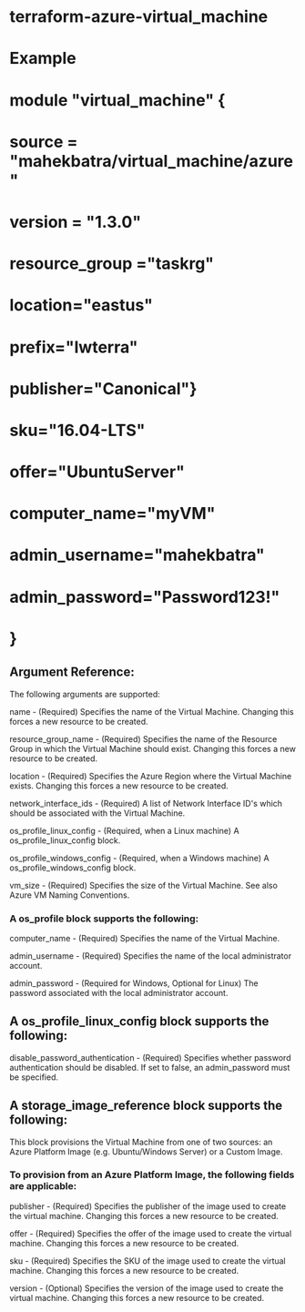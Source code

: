 # terraform-azure-virtual_machine

# Example

# module "virtual_machine" {
# source  = "mahekbatra/virtual_machine/azure"
# version = "1.3.0"
# resource_group ="taskrg"
# location="eastus"
# prefix="lwterra"
# publisher="Canonical"}
# sku="16.04-LTS"
# offer="UbuntuServer"
# computer_name="myVM"
# admin_username="mahekbatra"
# admin_password="Password123!"
# }


## Argument Reference:

The following arguments are supported:

name - (Required) Specifies the name of the Virtual Machine. Changing this forces a new resource to be created.

resource_group_name - (Required) Specifies the name of the Resource Group in which the Virtual Machine should exist. Changing this forces a new resource to be created.

location - (Required) Specifies the Azure Region where the Virtual Machine exists. Changing this forces a new resource to be created.

network_interface_ids - (Required) A list of Network Interface ID's which should be associated with the Virtual Machine.

os_profile_linux_config - (Required, when a Linux machine) A os_profile_linux_config block.

os_profile_windows_config - (Required, when a Windows machine) A os_profile_windows_config block.

vm_size - (Required) Specifies the size of the Virtual Machine. See also Azure VM Naming Conventions.

### A os_profile block supports the following:

computer_name - (Required) Specifies the name of the Virtual Machine.

admin_username - (Required) Specifies the name of the local administrator account.

admin_password - (Required for Windows, Optional for Linux) The password associated with the local administrator account.

## A os_profile_linux_config block supports the following:

disable_password_authentication - (Required) Specifies whether password authentication should be disabled. If set to false, an admin_password must be specified.

## A storage_image_reference block supports the following:

This block provisions the Virtual Machine from one of two sources: an Azure Platform Image (e.g. Ubuntu/Windows Server) or a Custom Image.

### To provision from an Azure Platform Image, the following fields are applicable:

publisher - (Required) Specifies the publisher of the image used to create the virtual machine. Changing this forces a new resource to be created.

offer - (Required) Specifies the offer of the image used to create the virtual machine. Changing this forces a new resource to be created.

sku - (Required) Specifies the SKU of the image used to create the virtual machine. Changing this forces a new resource to be created.

version - (Optional) Specifies the version of the image used to create the virtual machine. Changing this forces a new resource to be created.
